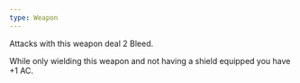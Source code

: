 ```yaml
---
type: Weapon
---
```

Attacks with this weapon deal 2 Bleed.

While only wielding this weapon and not having a shield equipped you have +1 AC.